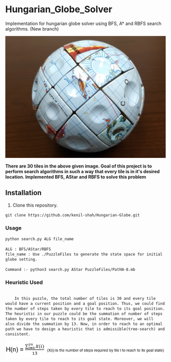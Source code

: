 # Hungarian_Globe_Solver

Implementation for hungarian globe solver using BFS, A* and RBFS search algorithms. (New branch)

![Alt Text](https://github.com/kenil-shah/Hungarian-Globe/blob/master/readme_images/Capture.PNG)

**There are 30 tiles in the  above given image. Goal of this project is to perform search algorithms in such a way that every tile is in it's desired location. Implemented BFS, AStar and RBFS to solve this problem**

## Installation

1) Clone this repository.
```
git clone https://github.com/kenil-shah/Hungarian-Globe.git
```

### Usage
```
python search.py ALG file_name

ALG : BFS/AStar/RBFS
file_name : Use ./PuzzleFiles to generate the state space for initial globe setting.

Command :- python3 search.py AStar PuzzleFiles/PathN-8.mb
```

### Heuristic Used
```

	In this puzzle, the total number of tiles is 30 and every tile would have a current position and a goal position. Thus, we could find the number of steps taken by every tile to reach to its goal position. The heuristic in our puzzle could be the summation of number of steps taken by every tile to reach to its goal state. Moreover, we will  also divide the summation by 13. Now, in order to reach to an optimal path we have to design a heuristic that is admissible(tree-search) and consistent.

```

![Alt Text](https://github.com/kenil-shah/Hungarian-Globe/blob/master/readme_images/heuristic.PNG)
